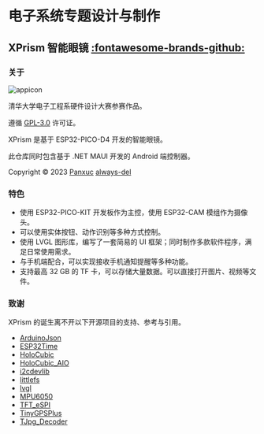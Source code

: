 # 电子系统专题设计与制作

## XPrism 智能眼镜 [:fontawesome-brands-github:](https://github.com/Panxuc/XPrism)

### 关于

![appicon](https://cdn.jsdelivr.net/gh/Panxuc/XPrism@latest/.readme/appicon.png)

清华大学电子工程系硬件设计大赛参赛作品。

遵循 [GPL-3.0](https://www.gnu.org/licenses/gpl-3.0.html) 许可证。

XPrism 是基于 ESP32-PICO-D4 开发的智能眼镜。

此仓库同时包含基于 .NET MAUI 开发的 Android 端控制器。

Copyright © 2023 [Panxuc](https://github.com/Panxuc) [always-del](https://github.com/always-del)

### 特色

- 使用 ESP32-PICO-KIT 开发板作为主控，使用 ESP32-CAM 模组作为摄像头。
- 可以使用实体按钮、动作识别等多种方式控制。
- 使用 LVGL 图形库，编写了一套简易的 UI 框架；同时制作多款软件程序，满足日常使用需求。
- 与手机端配合，可以实现接收手机通知提醒等多种功能。
- 支持最高 32 GB 的 TF 卡，可以存储大量数据。可以直接打开图片、视频等文件。

### 致谢

XPrism 的诞生离不开以下开源项目的支持、参考与引用。

- [ArduinoJson](https://github.com/bblanchon/ArduinoJson)
- [ESP32Time](https://github.com/fbiego/ESP32Time)
- [HoloCubic](https://github.com/peng-zhihui/HoloCubic)
- [HoloCubic_AIO](https://github.com/ClimbSnail/HoloCubic_AIO)
- [i2cdevlib](https://github.com/jrowberg/i2cdevlib)
- [littlefs](https://github.com/littlefs-project/littlefs)
- [lvgl](https://github.com/lvgl/lvgl)
- [MPU6050](https://github.com/kriswiner/MPU6050)
- [TFT_eSPI](https://github.com/Bodmer/TFT_eSPI)
- [TinyGPSPlus](https://github.com/mikalhart/TinyGPSPlus)
- [TJpg_Decoder](https://github.com/Bodmer/TJpg_Decoder)